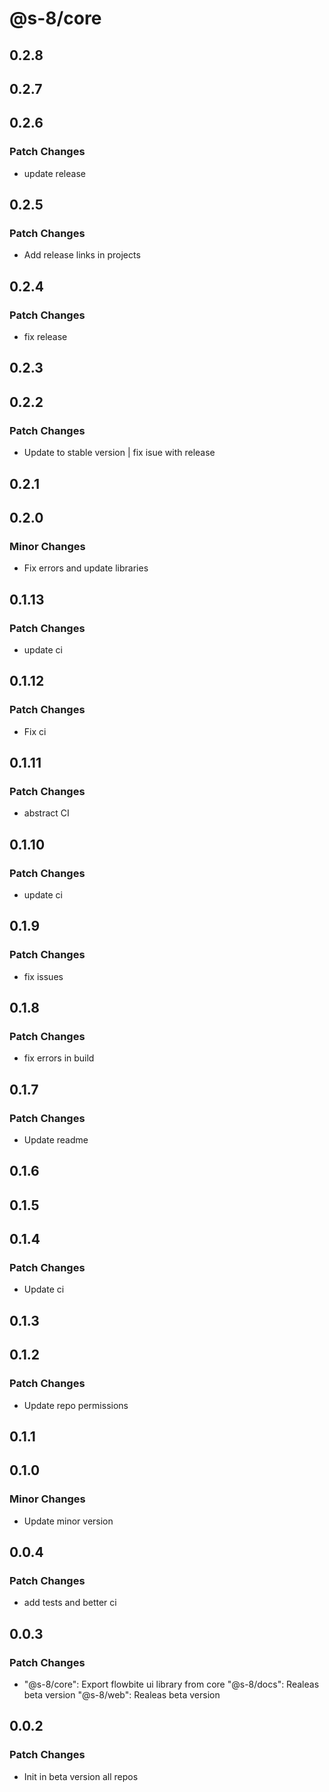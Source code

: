 # @s-8/core

## 0.2.8

## 0.2.7

## 0.2.6

### Patch Changes

- update release

## 0.2.5

### Patch Changes

- Add release links in projects

## 0.2.4

### Patch Changes

- fix release

## 0.2.3

## 0.2.2

### Patch Changes

- Update to stable version | fix isue with release

## 0.2.1

## 0.2.0

### Minor Changes

- Fix errors and update libraries

## 0.1.13

### Patch Changes

- update ci

## 0.1.12

### Patch Changes

- Fix ci

## 0.1.11

### Patch Changes

- abstract CI

## 0.1.10

### Patch Changes

- update ci

## 0.1.9

### Patch Changes

- fix issues

## 0.1.8

### Patch Changes

- fix errors in build

## 0.1.7

### Patch Changes

- Update readme

## 0.1.6

## 0.1.5

## 0.1.4

### Patch Changes

- Update ci

## 0.1.3

## 0.1.2

### Patch Changes

- Update repo permissions

## 0.1.1

## 0.1.0

### Minor Changes

- Update minor version

## 0.0.4

### Patch Changes

- add tests and better ci

## 0.0.3

### Patch Changes

- "@s-8/core": Export flowbite ui library from core
  "@s-8/docs": Realeas beta version
  "@s-8/web": Realeas beta version

## 0.0.2

### Patch Changes

- Init in beta version all repos
